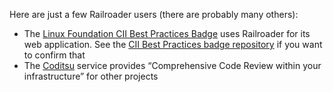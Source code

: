 Here are just a few Railroader users
(there are probably many others):

* The
  [Linux Foundation CII Best Practices Badge](https://bestpractices.coreinfrastructure.org/en)
  uses Railroader for its web application. See the
  [CII Best Practices badge repository](https://github.com/coreinfrastructure/best-practices-badge)
  if you want to confirm that
* The [Coditsu](https://coditsu.io/) service provides &#8220;Comprehensive
  Code Review within your infrastructure&#8221; for other projects
